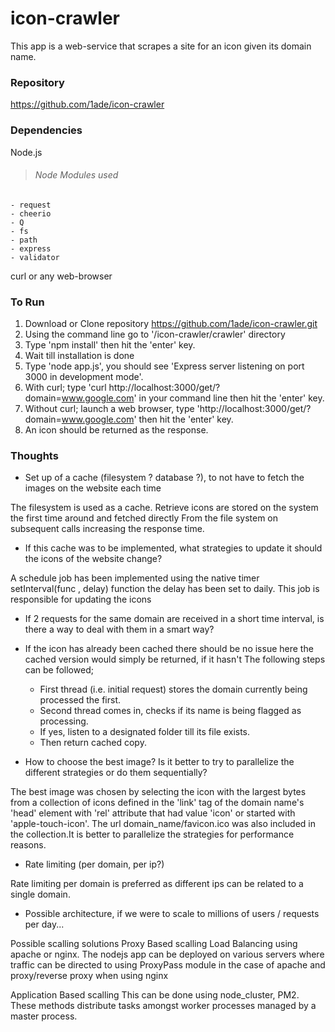 # icon-crawler
This app is a web-service that scrapes a site for an icon given its domain name.

### Repository
https://github.com/1ade/icon-crawler

### Dependencies
Node.js
> ###### Node Modules used
	- request
	- cheerio
	- Q
	- fs
	- path
	- express
	- validator
curl or any web-browser

### To Run
1. Download or Clone repository https://github.com/1ade/icon-crawler.git
2. Using the command line go to '/icon-crawler/crawler' directory 
3. Type 'npm install' then hit the 'enter' key.
4. Wait till installation is done
5. Type 'node app.js', you should see 'Express server listening on port 3000 in development mode'.
6. With curl; type 'curl http://localhost:3000/get/?domain=www.google.com' in your command line then hit the 'enter' key.
7. Without curl; launch a web browser, type 'http://localhost:3000/get/?domain=www.google.com' then hit the 'enter' key.
8. An icon should be returned as the response.

### Thoughts
 - Set up of a cache (filesystem ? database ?), to not have to fetch the images on the website each time

The filesystem is used as a cache. Retrieve icons are stored on the system the first time around and fetched directly From the file system on subsequent calls increasing the response time.

- If this cache was to be implemented, what strategies to update it should the icons of the website change?

A schedule job has been implemented using the native timer setInterval(func , delay) function the delay has been set to daily.
This job is responsible for updating the icons

- If 2 requests for the same domain are received in a short time interval, is there a way to deal with them in a smart way?

- If the icon has already been cached there should be no issue here the cached version would simply be returned, if it hasn't The following steps can be followed;
	- First thread (i.e. initial request) stores the domain currently being processed the first. 
	- Second thread comes in, checks if its name is being flagged as processing.
	- If yes, listen to a designated folder till its file exists.
	- Then return cached copy.

- How to choose the best image? Is it better to try to parallelize the different strategies or do them sequentially?

The best image was chosen by selecting the icon with the largest bytes from a collection of icons defined in the 'link' tag
of the domain name's 'head' element with 'rel' attribute that had value 'icon' or started with 'apple-touch-icon'. The url domain_name/favicon.ico was also included in the collection.It is better to parallelize the strategies for performance reasons.

- Rate limiting (per domain, per ip?)

Rate limiting per domain is preferred as different ips can be related to a single domain.

- Possible architecture, if we were to scale to millions of users / requests per day...

Possible scalling solutions
Proxy Based scalling
Load Balancing using apache or nginx.
The nodejs app can be deployed on various servers where traffic can be directed to using ProxyPass module in the case of apache and proxy/reverse proxy when using nginx 

Application Based scalling
This can be done using node_cluster, PM2. These methods distribute tasks amongst worker processes managed by a master process.